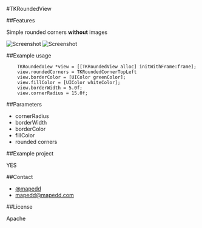 #TKRoundedView

##Features

Simple rounded corners __without__ images

![Screenshot](https://dl.dropbox.com/u/450887/tkroundedview1.png)
![Screenshot](https://dl.dropbox.com/u/450887/tkroundedview2.png)

##Example usage

		TKRoundedView *view = [[TKRoundedView alloc] initWithFrame:frame];
		view.roundedCorners = TKRoundedCornerTopLeft
		view.borderColor = [UIColor greenColor];
		view.fillColor = [UIColor whiteColor];
		view.borderWidth = 5.0f;
		view.cornerRadius = 15.0f;

##Parameters

- cornerRadius 
- borderWidth
- borderColor
- fillColor
- rounded corners


##Example project

YES


##Contact

- [@mapedd](https://twitter.com/mapedd)
- [mapedd@mapedd.com](mapedd@gmail.com/ "Title")


##License 

Apache


